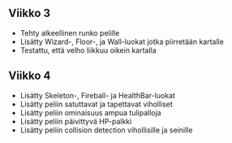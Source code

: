 ## Viikko 3
- Tehty alkeellinen runko pelille
- Lisätty Wizard-, Floor-, ja Wall-luokat jotka piirretään kartalle
- Testattu, että velho liikkuu oikein kartalla 

## Viikko 4
- Lisätty Skeleton-, Fireball- ja HealthBar-luokat
- Lisätty peliin satuttavat ja tapettavat viholliset
- Lisätty peliin ominaisuus ampua tulipalloja
- Lisätty peliin päivittyvä HP-palkki
- Lisätty peliin collision detection vihollisille ja seinille
